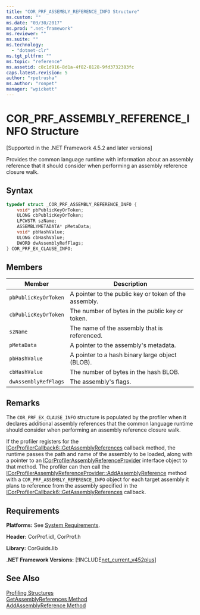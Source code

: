 ```yaml
---
title: "COR_PRF_ASSEMBLY_REFERENCE_INFO Structure"
ms.custom: ""
ms.date: "03/30/2017"
ms.prod: ".net-framework"
ms.reviewer: ""
ms.suite: ""
ms.technology: 
  - "dotnet-clr"
ms.tgt_pltfrm: ""
ms.topic: "reference"
ms.assetid: c8c1d916-8d1a-4f82-8128-9fd3732383fc
caps.latest.revision: 5
author: "rpetrusha"
ms.author: "ronpet"
manager: "wpickett"
---
```

# COR_PRF_ASSEMBLY_REFERENCE_INFO Structure
[Supported in the .NET Framework 4.5.2 and later versions]  
  
 Provides the common language runtime with information about an assembly reference that it should consider when performing an assembly reference closure walk.  
  
## Syntax  
  
```cpp  
typedef struct _COR_PRF_ASSEMBLY_REFERENCE_INFO {  
    void* pbPublicKeyOrToken;  
    ULONG cbPublicKeyOrToken;  
    LPCWSTR szName;  
    ASSEMBLYMETADATA* pMetaData;  
    void* pbHashValue;  
    ULONG cbHashValue;  
    DWORD dwAssemblyRefFlags;  
} COR_PRF_EX_CLAUSE_INFO;  
```  
  
## Members  
  
|Member|Description|  
|------------|-----------------|  
|`pbPublicKeyOrToken`|A pointer to the public key or token of the assembly.|  
|`cbPublicKeyOrToken`|The number of bytes in the public key or token.|  
|`szName`|The name of the assembly that is referenced.|  
|`pMetaData`|A pointer to the assembly's metadata.|  
|`pbHashValue`|A pointer to a hash binary large object (BLOB).|  
|`cbHashValue`|The number of bytes in the hash BLOB.|  
|`dwAssemblyRefFlags`|The assembly's flags.|  
  
## Remarks  
 The `COR_PRF_EX_CLAUSE_INFO` structure is populated by the profiler when it declares additional assembly references that the common language runtime should consider when performing an assembly reference closure walk.  
  
 If the profiler registers for the [ICorProfilerCallback6::GetAssemblyReferences](../../../../docs/framework/unmanaged-api/profiling/icorprofilercallback6-getassemblyreferences-method.md) callback method, the runtime passes the path and name of the assembly to be loaded, along with a pointer to an [ICorProfilerAssemblyReferenceProvider](../../../../docs/framework/unmanaged-api/profiling/icorprofilerassemblyreferenceprovider-interface.md) interface object to that method. The profiler can then call the [ICorProfilerAssemblyReferenceProvider::AddAssemblyReference](../../../../docs/framework/unmanaged-api/profiling/icorprofilerassemblyreferenceprovider-addassemblyreference-method.md) method with a `COR_PRF_ASSEMBLY_REFERENCE_INFO` object for each target assembly it plans to reference from the assembly specified in the [ICorProfilerCallback6::GetAssemblyReferences](../../../../docs/framework/unmanaged-api/profiling/icorprofilercallback6-getassemblyreferences-method.md) callback.  
  
## Requirements  
 **Platforms:** See [System Requirements](../../../../docs/framework/get-started/system-requirements.md).  
  
 **Header:** CorProf.idl, CorProf.h  
  
 **Library:** CorGuids.lib  
  
 **.NET Framework Versions:** [!INCLUDE[net_current_v452plus](../../../../includes/net-current-v452plus-md.md)]  
  
## See Also  
 [Profiling Structures](../../../../docs/framework/unmanaged-api/profiling/profiling-structures.md)   
 [GetAssemblyReferences Method](../../../../docs/framework/unmanaged-api/profiling/icorprofilercallback6-getassemblyreferences-method.md)   
 [AddAssemblyReference Method](../../../../docs/framework/unmanaged-api/profiling/icorprofilerassemblyreferenceprovider-addassemblyreference-method.md)

